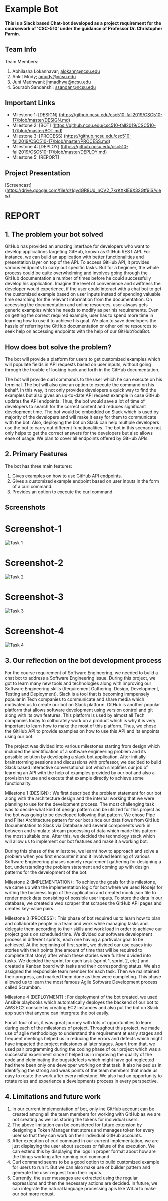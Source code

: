 <h1>Example Bot</h1> 

#### This is a Slack based Chat-bot developed as a project requirement for the coursework of 'CSC-510' under the guidance of Professor Dr. Christopher Parnin.

## Team Info

 Team Members:
1. Abhilasha Lokannavar; alokann@ncsu.edu 
2. Ankit Mody; amody@ncsu.edu 
3. Juhi Madhwani; jhmadhwa@ncsu.edu 
4. Sourabh Sandanshi; ssandan@ncsu.edu 

## Important Links
* Milestone 1: [DESIGN] (https://github.ncsu.edu/csc510-fall2019/CSC510-17/blob/master/DESIGN.md) 
* Milestone 2: [BOT] (https://github.ncsu.edu/csc510-fall2019/CSC510-17/blob/master/BOT.md) 
* Milestone 3: [PROCESS] (https://github.ncsu.edu/csc510-fall2019/CSC510-17/blob/master/PROCESS.md) 
* Milestone 4: [DEPLOY] (https://github.ncsu.edu/csc510-fall2019/CSC510-17/blob/master/DEPLOY.md) 
* Milestone 5: [REPORT]

## Project Presentation
[Screencast] (https://drive.google.com/file/d/1qydGR8Ud_nOV2_7krKXkIE9X32Gtf9lS/view)

# REPORT

## 1. The problem your bot solved

GitHub has provided an amazing interface for developers who want to develop applications targeting GitHub, known as GitHub REST API. For instance, we can build an application with better functionalities and presentation layer on top of the API. To access GitHub API, it provides various endpoints to carry out specific tasks. But for a beginner, the whole process could be quite overwhelming and involves going through the GitHub documentation a number of times before he could successfully develop his application. Imagine the level of convenience and swiftness the developer would experience, if the user could interact with a chat bot to get the customized example based on user inputs instead of spending valuable time searching for the relevant information from the documentation. On accessing the documentation and online resources, user always gets generic examples which he needs to modify as per his requirements. Even on getting the correct required example, user has to spend more time in learning how to use it to achieve his goal. We plan to save developers the hassle of referring the GitHub documentation or other online resources to seek help on accessing endpoints with the help of our GitHubYodaBot.

## How does bot solve the problem?

The bot will provide a platform for users to get customized examples which will populate fields in API requests based on user inputs, without going through the trouble of looking back and forth in the GitHub documentation. 

The bot will provide curl commands to the user which he can execute on his terminal. The bot will also give an option to execute the command on his behalf. In this way, it not only provides developers a quick way to find the examples but also gives an up-to-date API request example in case GitHub updates the API endpoints. Thus, the bot would save a lot of time of developers to search for the correct content and reduces significant development time. The bot would be embedded on Slack which is used by majority of the developers and will make it easy for them to communicate with the bot. Also, deploying the bot on Slack can help multiple developers use the bot to carry out different functionalities. The bot in this scenario not only helps to get the correct answers for the developers but also allows ease of usage. We plan to cover all endpoints offered by GitHub APIs.

## 2. Primary Features

The bot has three main features:
1. Gives examples on how to use GitHub API endpoints. 
2. Gives a customized example endpoint based on user inputs in the form of a curl command. 
3. Provides an option to execute the curl command.

## Screenshots

# Screenshot-1
![Task 1](https://github.ncsu.edu/csc510-fall2019/CSC510-17/blob/master/Screenshots/Report_Task1.png)

# Screenshot-2
![Task 2](https://github.ncsu.edu/csc510-fall2019/CSC510-17/blob/master/Screenshots/Report_Task2.png)

# Screenshot-3
![Task 3](https://github.ncsu.edu/csc510-fall2019/CSC510-17/blob/master/Screenshots/Report_Task3.png)

# Screenshot-4
![Task 4](https://github.ncsu.edu/csc510-fall2019/CSC510-17/blob/master/Screenshots/Report_Task4.png)

## 3. Our reflection on the bot development process 

For the course requirement of Software Engineering, we needed to build a chat bot to address a Software Engineering issue. During this project, we got to learn many new tools and technologies along with improving our Software Engineering skills (Requirement Gathering, Design, Development, Testing and Deployment). Slack is a tool that is becoming immpensely popular in Tech companies to communicate and share media which motivated us to create our bot on Slack platform. GitHub is another popular platform that allows software development using version control and git along with its own features. This platform is used by almost all Tech companies today to colborately work on a product which is why it is very important to learn how to make the most of this platform. Thus, we chose the GitHub API to provide examples on how to use this API and its enpoints using our bot.

The project was divided into various milestones starting from design which included the identification of a software engineering problem and its possible solution by developing a slack bot application. After initially brainstorming sessions and discussions with professor,  we decided to build Slack based interactive conversational bot which simplifies our job of learning an API with the help of examples provided by our bot and also a provision to use and execute that example directly to achieve some functionality.

Milestone 1 (DESIGN) : We first described the problem statement for our bot along with the architecture design and the internal working  that we were planning to use for the development process. The most challenging task was to decide what kind of design pattern can be utilized for this project as the bot was going to be developed following that pattern. We chose Pipe and Filter Architecture pattern for our bot since our data flows from GitHub Documentation to Slack via Database and several components work in between and simulate stream processing of data which made this pattern the most suitable one. After this, we decided the technology stack which will allow us to implement our bot features and make it a working bot.

During this phase of the milestone, we learnt how to approach and solve a problem when you first encounter it and it involved learning of various Software Engineering phases namely requirement gathering for designing a bot, understanding the problem statement and coming up with design patterns for the development of the bot.

Milestone 2 (IMPLEMENTATION) : To achieve the goals for this milestone, we came up with the implementation logic for bot where we used Nodejs for writing the business logic of the application and created mock json file to render mock data consisting of possible user inputs. To store the data in our database, we created a web scraper that scrapes the GitHub API pages and creates key-value pairs.

Milestone 3 (PROCESS) : This phase of bot required us to learn how to plan and collaborate people in a team and work while managing tasks and delegate them according to their skills and work load in order to achieve our project goals on scheduled time. We divided our software development process in different sprints, each one having a partivular goal to be achieved. At the beginning of first sprint, we divided our use cases into stories with their points (the amount of time that will be required to complete that story) after which these stories were further divided into tasks. We decided the sprint for each task (sprint 1, sprint 2, etc.) and created a Kanban board with tasks and their corresponding status. We also assigned the responsible team member for each task. Then we maintained their progress, and marked them done as they were completing. This phase allowed us to learn the most famous Agile Software Development process called Scrumban.

Milestone 4 (DEPLOYMENT) : For deployment of the bot created, we used Ansible playbooks which automatically deployes the backend of our bot to AWS EC2 console by creating EC2 instances and also put the bot on Slack app such that anyone can intergrate the bot easily.

For all four of us, it was great journey with lots of opportunities to learn during each of the milestones of project. Throughout this project, we made use of agile methodology to understand the requirement at early stages and frequent meetings helped us in reducing the errors and defects which might have impacted the project milestones at later stages. Apart from that, we used pair programming during the coding phase of our project which was a successful experiment since it helped us in improving the quality of the code and eleiminating the bugs/defects which might have got neglected had there been only one developer working on that task. It also helped us in identifying the strong and weak points of the team members that made us easy to rotate the work after every milestone. We also had an opportunity to rotate roles and experience a developments process in every perspective.

## 4.  Limitations and future work

1. In our current implementation of bot, only ine GitHub account can be created among all the team members for working with GitHub as we are not creating as well as storing the tokens for individual users.
2. The above limitation can be considered for future extension by designing a Token Manager that stores and manages token for every user so that they can work on their individual GitHub accounts.
3. After execution of curl command in our current implementation, we are just displaying the user about success or failure of the execution. We can extend this by displaying the logs in proper format about how are the things working after running curl command.
4. Curl command seems to be a good option to build customized example for users to run it. But we can also make use of builder pattern and generate the user request from their inputs.
5. Currently, the user messages are extracted using the regular expressions and then the necessary actions are decided. In future, we can integrate the natural language processing apis like Wit.ai to make our bot more robust.
